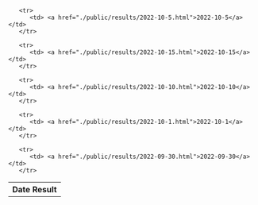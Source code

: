 <!DOCTYPE html>
<html>
 <body>
   <table>
     <tr>
       <th>Date Result</th>
     </tr>
     
       <tr>
          <td> <a href="./public/results/2022-10-5.html">2022-10-5</a></td>
       </tr>  
    
       <tr>
          <td> <a href="./public/results/2022-10-15.html">2022-10-15</a></td>
       </tr>  
    
       <tr>
          <td> <a href="./public/results/2022-10-10.html">2022-10-10</a></td>
       </tr>  
    
       <tr>
          <td> <a href="./public/results/2022-10-1.html">2022-10-1</a></td>
       </tr>  
    
       <tr>
          <td> <a href="./public/results/2022-09-30.html">2022-09-30</a></td>
       </tr>  
    
   </table>
 </body>
</html>
